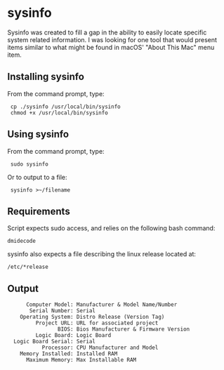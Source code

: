 sysinfo
======

Sysinfo was created to fill a gap in the ability to easily locate specific system related information. I was looking for one tool that would present items similar to what might be found in macOS' "About This Mac" menu item.


Installing sysinfo
-----------------

From the command prompt, type:

     cp ./sysinfo /usr/local/bin/sysinfo
     chmod +x /usr/local/bin/sysinfo


Using sysinfo
-----------------

From the command prompt, type:

     sudo sysinfo

Or to output to a file:

     sysinfo >~/filename
     
Requirements
-----------------

Script expects sudo access, and relies on the following bash command:

    dmidecode

sysinfo also expects a file describing the linux release located at:

    /etc/*release
    
Output
------------------
          Computer Model: Manufacturer & Model Name/Number 
           Serial Number: Serial
        Operating System: Distro Release (Version Tag)
             Project URL: URL for associated project
                    BIOS: Bios Manufacturer & Firmware Version
             Logic Board: Logic Board 
      Logic Board Serial: Serial
               Processor: CPU Manufacturer and Model
        Memory Installed: Installed RAM
          Maximum Memory: Max Installable RAM
